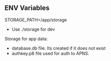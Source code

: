 ## ENV Variables

STORAGE_PATH=/app/storage

- Use ./storage for dev

Storage for app data:
- database.db file. Its created if it does not exist
- authkey.p8 file used for auth to APNS. 
